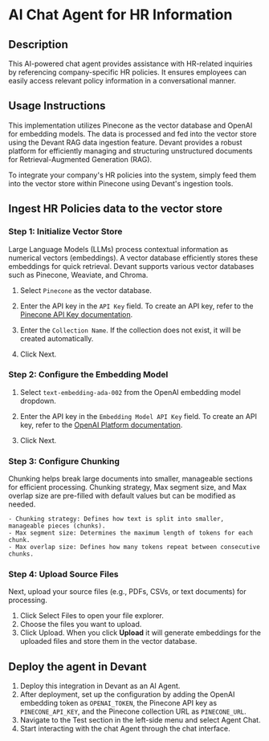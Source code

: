 # AI Chat Agent for HR Information

## Description

This AI-powered chat agent provides assistance with HR-related inquiries by referencing company-specific HR policies. It ensures employees can easily access relevant policy information in a conversational manner.

## Usage Instructions

This implementation utilizes Pinecone as the vector database and OpenAI for embedding models. The data is processed and fed into the vector store using the Devant RAG data ingestion feature. Devant provides a robust platform for efficiently managing and structuring unstructured documents for Retrieval-Augmented Generation (RAG).

To integrate your company's HR policies into the system, simply feed them into the vector store within Pinecone using Devant's ingestion tools.

## Ingest HR Policies data to the vector store

### Step 1: Initialize Vector Store

Large Language Models (LLMs) process contextual information as numerical vectors (embeddings). A vector database efficiently stores these embeddings for quick retrieval. Devant supports various vector databases such as Pinecone, Weaviate, and Chroma.

1. Select `Pinecone` as the vector database.

2. Enter the API key in the `API Key` field.
    To create an API key, refer to the [Pinecone API Key documentation](https://docs.pinecone.io/guides/projects/manage-api-keys#create-an-api-key).

3. Enter the `Collection Name`. If the collection does not exist, it will be created automatically.

4. Click Next.

### Step 2: Configure the Embedding Model

1. Select `text-embedding-ada-002` from the OpenAI embedding model dropdown.

2. Enter the API key in the `Embedding Model API Key` field.
    To create an API key, refer to the [OpenAI Platform documentation](https://platform.openai.com/docs/guides/embeddings).

3. Click Next.

### Step 3: Configure Chunking

Chunking helps break large documents into smaller, manageable sections for efficient processing.
Chunking strategy, Max segment size, and Max overlap size are pre-filled with default values but can be modified as needed.

    - Chunking strategy: Defines how text is split into smaller, manageable pieces (chunks).
    - Max segment size: Determines the maximum length of tokens for each chunk.
    - Max overlap size: Defines how many tokens repeat between consecutive chunks.

### Step 4: Upload Source Files

Next, upload your source files (e.g., PDFs, CSVs, or text documents) for processing.

1. Click Select Files to open your file explorer.
2. Choose the files you want to upload.
3. Click Upload. When you click **Upload** it will generate embeddings for the uploaded files and store them in the vector database.

## Deploy the agent in Devant

1. Deploy this integration in Devant as an AI Agent.
2. After deployment, set up the configuration by adding the OpenAI embedding token as `OPENAI_TOKEN`, the Pinecone API key as `PINECONE_API_KEY`, and the Pinecone collection URL as `PINECONE_URL`.
3. Navigate to the Test section in the left-side menu and select Agent Chat.
4. Start interacting with the chat Agent through the chat interface.
